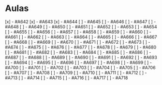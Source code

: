 # Aulas

[x] - #A642
[x] - #A643
[x] - #A644
[ ] - #A645
[ ] - #A646
[ ] - #A647
[ ] - #A648
[ ] - #A649
[ ] - #A650
[ ] - #A651
[ ] - #A652
[ ] - #A653
[ ] - #A654
[ ] - #A655
[ ] - #A656
[ ] - #A657
[ ] - #A658
[ ] - #A659
[ ] - #A660
[ ] - #A661
[ ] - #A662
[ ] - #A663
[ ] - #A664
[ ] - #A665
[ ] - #A666
[ ] - #A667
[ ] - #A668
[ ] - #A669
[ ] - #A670
[ ] - #A671
[ ] - #A672
[ ] - #A673
[ ] - #A674
[ ] - #A675
[ ] - #A676
[ ] - #A677
[ ] - #A678
[ ] - #A679
[ ] - #A680
[ ] - #A681
[ ] - #A682
[ ] - #A683
[ ] - #A684
[ ] - #A685
[ ] - #A686
[ ] - #A687
[ ] - #A688
[ ] - #A689
[ ] - #A690
[ ] - #A691
[ ] - #A692
[ ] - #A693
[ ] - #A694
[ ] - #A695
[ ] - #A696
[ ] - #A697
[ ] - #A698
[ ] - #A699
[ ] - #A700
[ ] - #A701
[ ] - #A702
[ ] - #A703
[ ] - #A704
[ ] - #A705
[ ] - #A706
[ ] - #A707
[ ] - #A708
[ ] - #A709
[ ] - #A710
[ ] - #A711
[ ] - #A712
[ ] - #A713
[ ] - #A714
[ ] - #A715
[ ] - #A716
[ ] - #A717
[ ] - #A718